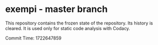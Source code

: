 # exempi - master branch

This repository contains the frozen state of the repository.
Its history is cleared. It is used only for static code
analysis with Codacy.

Commit Time: 1722647859